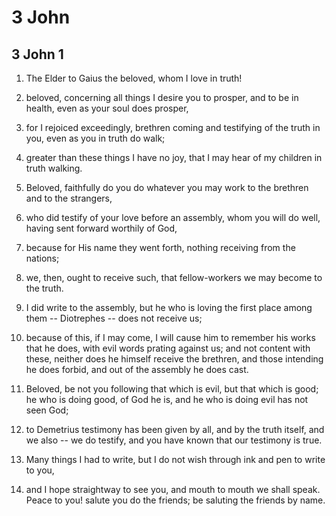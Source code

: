 # 3 John

## 3 John 1

1. The Elder to Gaius the beloved, whom I love in truth!

2. beloved, concerning all things I desire you to prosper, and to be in health, even as your soul does prosper,

3. for I rejoiced exceedingly, brethren coming and testifying of the truth in you, even as you in truth do walk;

4. greater than these things I have no joy, that I may hear of my children in truth walking.

5. Beloved, faithfully do you do whatever you may work to the brethren and to the strangers,

6. who did testify of your love before an assembly, whom you will do well, having sent forward worthily of God,

7. because for His name they went forth, nothing receiving from the nations;

8. we, then, ought to receive such, that fellow-workers we may become to the truth.

9. I did write to the assembly, but he who is loving the first place among them -- Diotrephes -- does not receive us;

10. because of this, if I may come, I will cause him to remember his works that he does, with evil words prating against us; and not content with these, neither does he himself receive the brethren, and those intending he does forbid, and out of the assembly he does cast.

11. Beloved, be not you following that which is evil, but that which is good; he who is doing good, of God he is, and he who is doing evil has not seen God;

12. to Demetrius testimony has been given by all, and by the truth itself, and we also -- we do testify, and you have known that our testimony is true.

13. Many things I had to write, but I do not wish through ink and pen to write to you,

14. and I hope straightway to see you, and mouth to mouth we shall speak. Peace to you! salute you do the friends; be saluting the friends by name.

